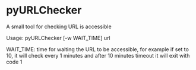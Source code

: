 # pyURLChecker

A small tool for checking URL is accessible

Usage:
pyURLChecker [-w WAIT_TIME] url

WAIT_TIME: time for waiting the URL to be accessible, for example if set to 10, it will check every 1 minutes and after 10 minutes timeout it will exit with code 1
